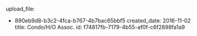 upload_file:
  - 890eb9d8-b3c2-4fca-b767-4b7bac65bbf5
created_date: 2016-11-02
title: Condo/H/O Assoc.
id: f74817fb-7179-4b55-af0f-c6f2898fa1a9
